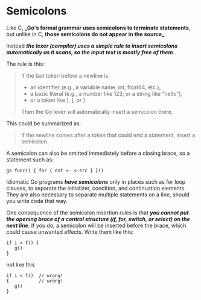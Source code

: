 # Semicolons

Like C, **_Go's formal grammar uses semicolons to terminate statements**, but unlike in C, **those semicolons do not appear in the source_**. 

Instead **_the lexer (compiler) uses a simple rule to insert semicolons automatically as it scans, so the input text is mostly free of them_**.

The rule is this:
> If the last token before a newline is:
> * an identifier (e.g., a variable name, int, float64, etc.),
> * a basic literal (e.g., a number like 123, or a string like "hello"),
> * or a token like ), ], or }
>
> Then the Go lexer  will automatically insert a semicolon there.



This could be summarized as:
> if the newline comes after a token that could end a statement, insert a semicolon.

A semicolon can also be omitted immediately before a closing brace, so a statement such as:

`go func() { for { dst <- <-src } }()`

 Idiomatic Go programs **_have semicolons_** only in places such as for loop clauses, to separate the initializer, condition, and continuation elements. They are also necessary to separate multiple statements on a line, should you write code that way.

 One consequence of the semicolon insertion rules is that **_you cannot put the opening brace of a control structure (if, for, switch, or select) on the next line_**. If you do, a semicolon will be inserted before the brace, which could cause unwanted effects. Write them like this:
 ```
 if i < f() {
    g()
}
 ```

 not like this
 ```
 if i < f()  // wrong!
{           // wrong!
    g()
}
 ```